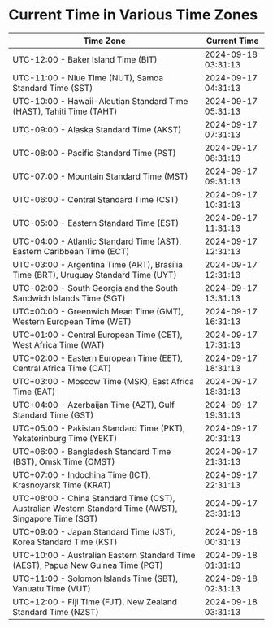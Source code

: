 # Current Time in Various Time Zones

| Time Zone | Current Time |
|-----------|--------------|
| UTC-12:00 - Baker Island Time (BIT) | 2024-09-18 03:31:13 |
| UTC-11:00 - Niue Time (NUT), Samoa Standard Time (SST) | 2024-09-17 04:31:13 |
| UTC-10:00 - Hawaii-Aleutian Standard Time (HAST), Tahiti Time (TAHT) | 2024-09-17 05:31:13 |
| UTC-09:00 - Alaska Standard Time (AKST) | 2024-09-17 07:31:13 |
| UTC-08:00 - Pacific Standard Time (PST) | 2024-09-17 08:31:13 |
| UTC-07:00 - Mountain Standard Time (MST) | 2024-09-17 09:31:13 |
| UTC-06:00 - Central Standard Time (CST) | 2024-09-17 10:31:13 |
| UTC-05:00 - Eastern Standard Time (EST) | 2024-09-17 11:31:13 |
| UTC-04:00 - Atlantic Standard Time (AST), Eastern Caribbean Time (ECT) | 2024-09-17 12:31:13 |
| UTC-03:00 - Argentina Time (ART), Brasília Time (BRT), Uruguay Standard Time (UYT) | 2024-09-17 12:31:13 |
| UTC-02:00 - South Georgia and the South Sandwich Islands Time (SGT) | 2024-09-17 13:31:13 |
| UTC±00:00 - Greenwich Mean Time (GMT), Western European Time (WET) | 2024-09-17 16:31:13 |
| UTC+01:00 - Central European Time (CET), West Africa Time (WAT) | 2024-09-17 17:31:13 |
| UTC+02:00 - Eastern European Time (EET), Central Africa Time (CAT) | 2024-09-17 18:31:13 |
| UTC+03:00 - Moscow Time (MSK), East Africa Time (EAT) | 2024-09-17 18:31:13 |
| UTC+04:00 - Azerbaijan Time (AZT), Gulf Standard Time (GST) | 2024-09-17 19:31:13 |
| UTC+05:00 - Pakistan Standard Time (PKT), Yekaterinburg Time (YEKT) | 2024-09-17 20:31:13 |
| UTC+06:00 - Bangladesh Standard Time (BST), Omsk Time (OMST) | 2024-09-17 21:31:13 |
| UTC+07:00 - Indochina Time (ICT), Krasnoyarsk Time (KRAT) | 2024-09-17 22:31:13 |
| UTC+08:00 - China Standard Time (CST), Australian Western Standard Time (AWST), Singapore Time (SGT) | 2024-09-17 23:31:13 |
| UTC+09:00 - Japan Standard Time (JST), Korea Standard Time (KST) | 2024-09-18 00:31:13 |
| UTC+10:00 - Australian Eastern Standard Time (AEST), Papua New Guinea Time (PGT) | 2024-09-18 01:31:13 |
| UTC+11:00 - Solomon Islands Time (SBT), Vanuatu Time (VUT) | 2024-09-18 02:31:13 |
| UTC+12:00 - Fiji Time (FJT), New Zealand Standard Time (NZST) | 2024-09-18 03:31:13 |
